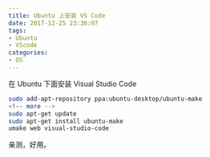 ```yaml
---
title: Ubuntu 上安装 VS Code
date: 2017-12-25 23:30:07
tags:
- Ubuntu
- VScode
categories:
- OS
---
```


在 Ubuntu 下面安装 Visual Studio Code

```bash
sudo add-apt-repository ppa:ubuntu-desktop/ubuntu-make
<!-- more -->
sudo apt-get update
sudo apt-get install ubuntu-make
umake web visual-studio-code
```

亲测，好用。
